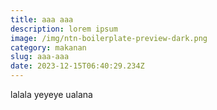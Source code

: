```yaml
---
title: aaa aaa
description: lorem ipsum
image: /img/ntn-boilerplate-preview-dark.png
category: makanan
slug: aaa-aaa
date: 2023-12-15T06:40:29.234Z
---
```

l﻿alala yeyeye ualana